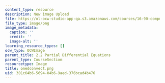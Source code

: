 ```yaml
---
content_type: resource
description: New image Upload
file: https://ol-ocw-studio-app-qa.s3.amazonaws.com/courses/16-90-computational-methods-in-aerospace-engineering-spring-2014/301c64b6569404b69aed376bcad4b476_onedconvect.png
file_type: image/png
image_metadata:
  caption: ''
  credit: ''
  image-alt: ''
learning_resource_types: []
ocw_type: OCWImage
parent_title: 2.2 Partial Differential Equations
parent_type: CourseSection
resourcetype: Image
title: onedconvect.png
uid: 301c64b6-5694-04b6-9aed-376bcad4b476
---
```

